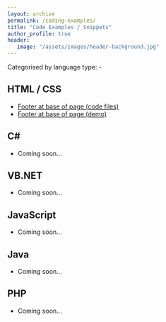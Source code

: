 ```yaml
---
layout: archive
permalink: /coding-examples/
title: "Code Examples / Snippets"
author_profile: true
header: 
   image: "/assets/images/header-background.jpg" 
---
```


Categorised by language type: -

<h2>HTML / CSS</h2>
<ul>
  <li><a href="https://github.com/julianmummery/footer-at-base-of-page" target="_blank">Footer at base of page (code files)</a></li>
  <li><a href="https://julianmummery.github.io/footer-at-base-of-page/" target="_blank">Footer at base of page (demo)</a></li>
</ul>

<h2>C#</h2>
<ul>
  <li>Coming soon...</li>
</ul>

<h2>VB.NET</h2>
<ul>
  <li>Coming soon...</li>
</ul>

<h2>JavaScript</h2>
<ul>
  <li>Coming soon...</li>
</ul>

<h2>Java</h2>
<ul>
  <li>Coming soon...</li>
</ul>

<h2>PHP</h2>
<ul>
  <li>Coming soon...</li>
</ul>
